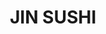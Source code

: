 ---
layout: place
title: JIN SUSHI
permalink: /pennsylvania/grove-city/jin-sushi.html
stateAbbr: PA
stateName: Pennsylvania
cityName: Grove City
seo:
  type: restaurant
  links: https://jinsushigc.com/
place_id: ChIJAQBExER1M4gRcwyJe6aNC7U
photos:
  - name: >-
      places/ChIJAQBExER1M4gRcwyJe6aNC7U/photos/AeeoHcJ1j1LWlheUSjzg1bUyI_Hg-GsXwpxFwCwaION8NvK3KpjO3EgXEeX6ZAj5SskXmdCfOEqoRbR6SEYARbkhN0LyhsfV6BOfxj0ita_LFJ-CEzP-fReqP_j-hhRaHxk7GeX0ZARvpDBGFyv8jgUtSg5CHze2gx5RCWQ2cC3X2KJX99c4ryQ5sYum6ywoT1Hyt7LBEGGUMO02Rn1pZFCx8mq0hD7u_BPOoPdbH0sOtxekwZy2idCycAqSdQCtR6aamYadNO-eSbWdwV-e7k77GyiBmky1I4IE2y1bYJ_HGJrrhkOhAlU-mTJWoRZ1Gbh5PREB2X5vn6jDwTb0eQXnAWCCG0zUUPtsYWYeWF3aA0-Ad0HFtGMfFHgqT9pr-qghh64SgjrtfgpKJCTu5ZSG2mD7OHbrpifpzs5ct7qhA4A
    widthPx: 4624
    heightPx: 2604
    authorAttributions:
      - displayName: Michael Hovis
        uri: https://maps.google.com/maps/contrib/103730634783730887466
        photoUri: >-
          https://lh3.googleusercontent.com/a/ACg8ocL-j6fsr3-ydTCmeK4IFWjTdoXm-8wgD079yszlS05iHwpmnNyZ=s100-p-k-no-mo
    flagContentUri: >-
      https://www.google.com/local/imagery/report/?cb_client=maps_api_places.places_api&image_key=!1e10!2sCIHM0ogKEICAgID6tI2tKg&hl=en-US
    googleMapsUri: >-
      https://www.google.com/maps/place//data=!3m4!1e2!3m2!1sCIHM0ogKEICAgID6tI2tKg!2e10!4m2!3m1!1s0x88337544c4440001:0xb50b8da67b890c73
  - name: >-
      places/ChIJAQBExER1M4gRcwyJe6aNC7U/photos/AeeoHcKmLt7u2XSUcr1aseVcVJomjxRiAsUStxuTtmIhzSpnzzZ30qGza5eYltmS3jWU2qmk5s7sETA7kV4rUBuznSDlRggaeU-cRu69GdqCOSvx4qRPRVZj9VLnPGXNuUO2ukaltZJ7mo7xr9KKsUtN1Md-z0urtrez_zkC0vKdBZ0zbRsC16GmqDRMt2LYzHysmb27y6D356gvW5lTj4c9E9fYW_6FA_gTvK3n6TcaMNYq_sg-fqXMi2KGGKkryB7hDKQa1bM14rmz2TL3DBu-uvNIp3aPc9yfk1vcHL6W_dIdaA
    widthPx: 3024
    heightPx: 4032
    authorAttributions:
      - displayName: Jin Sushi
        uri: https://maps.google.com/maps/contrib/114682599519918840893
        photoUri: >-
          https://lh3.googleusercontent.com/a/ACg8ocLmKGbCKg5Bhp452DvI-B8eGQoO2O8m9fuYspOrhUVfNigXyg=s100-p-k-no-mo
    flagContentUri: >-
      https://www.google.com/local/imagery/report/?cb_client=maps_api_places.places_api&image_key=!1e10!2sAF1QipMajWQ20M2lxS2rfImFJq8oAntf3PYauUnFKs5d&hl=en-US
    googleMapsUri: >-
      https://www.google.com/maps/place//data=!3m4!1e2!3m2!1sAF1QipMajWQ20M2lxS2rfImFJq8oAntf3PYauUnFKs5d!2e10!4m2!3m1!1s0x88337544c4440001:0xb50b8da67b890c73
  - name: >-
      places/ChIJAQBExER1M4gRcwyJe6aNC7U/photos/AeeoHcLKNIJFfGnjKujMIRUEv_TIjT8wcZQZzQVnxsrBWNW5sSYQ10oxsiB4QRC88U0q1gV1fayRIzClOUdAP3-MiIf6GAGEJNS_IQE2StM9M235cW5k3cqdBEIATgQ55JfEjYbgXWbOLdD2t7dnC4Lzq9x6OP6-ofQuiiPBpJCr7M1k75KpvqwPVIRPWNukIxaWtVoUaU2W40McAlDlC7mSO0ivtQz6N81DrYzKckO5gF7xkjN4gfe0zo53ndU4azEA_dBpR-3W-4YEbHL108rkfLm-rVj0vjlgAG0hywdPmhHv1JrDhgSZsYdLhfd7vRzwlfxz--HB1xsoMRZ5KtMbMS6vSFS-L_fN2I0DLC5syaTY2PWzWXh5bwmzwNKcbLihZaTqEfYkMl0t56biJ0zL4yeJjGVQqfPPL5jLyPqhAf8
    widthPx: 4800
    heightPx: 4028
    authorAttributions:
      - displayName: CC F
        uri: https://maps.google.com/maps/contrib/105694052145142384846
        photoUri: >-
          https://lh3.googleusercontent.com/a-/ALV-UjXi9tiINYow8HRtlD5MfEWTdJ-C7UNOHdARzgKsOCkl2tgO_V9d=s100-p-k-no-mo
    flagContentUri: >-
      https://www.google.com/local/imagery/report/?cb_client=maps_api_places.places_api&image_key=!1e10!2sCIHM0ogKEICAgICb4Z6tLw&hl=en-US
    googleMapsUri: >-
      https://www.google.com/maps/place//data=!3m4!1e2!3m2!1sCIHM0ogKEICAgICb4Z6tLw!2e10!4m2!3m1!1s0x88337544c4440001:0xb50b8da67b890c73
  - name: >-
      places/ChIJAQBExER1M4gRcwyJe6aNC7U/photos/AeeoHcL_9dvR7bcBM0HASQGOp2ALH7TEEFSaMHZrX8TRWjNrPo-WsBn2FMtj3iRiDFDtRN0uM_RLOy7LV8-r2v9tiAkhF2gcoHYidHtFO4FeCQv7ykvsrv89sZxPsET2fUpZ7lDOD1vcPOdGv2HUe_qBexp6JrY2Nkzn0G3MHcHOr06W7SVabgTrsSMQsIogEd79wUfVo6i_e_TJ3Z6KfUfLTDdNd-Q9tNmZlaLIwtudfcCQPMd4ypHR0kCILp20qsuLcyI3ZONjvVQxRkKFDiOOQt0-hLTX9a2z-M7VnlRhK1YCMKYKNO2C8FDkjX-BzjFi3aYaKbDwjM96rwV5iy0pWcXOtNBYUgXizz41DwKGnVjX506sxIHQ7cqhnqSdq5I-23l8Z5Y2CzEF2pSk7CCtIaKKeFLxe1qpnKKPyorvxTAfV355
    widthPx: 3000
    heightPx: 4000
    authorAttributions:
      - displayName: Shade Callender
        uri: https://maps.google.com/maps/contrib/106962716298856265085
        photoUri: >-
          https://lh3.googleusercontent.com/a-/ALV-UjXkBqmk3TeTW7xQ9UMwrESCgHH0xsrA5dGdzjbA0Xhy3rRvuKQ=s100-p-k-no-mo
    flagContentUri: >-
      https://www.google.com/local/imagery/report/?cb_client=maps_api_places.places_api&image_key=!1e10!2sCIHM0ogKEICAgIDr7arGxgE&hl=en-US
    googleMapsUri: >-
      https://www.google.com/maps/place//data=!3m4!1e2!3m2!1sCIHM0ogKEICAgIDr7arGxgE!2e10!4m2!3m1!1s0x88337544c4440001:0xb50b8da67b890c73
  - name: >-
      places/ChIJAQBExER1M4gRcwyJe6aNC7U/photos/AeeoHcKp6a4WGU6OVFYb3c0AZd9OqB8vsyaEOus_mO1dgbtg4phJKgVC5R07QVv1o2Sd5jZnhqLv5WTZrUF_bwPGxJuRzhRP6CGibkoMbCn86BsnnaZTBFsbAKyKW8b3CknrWKIHcvNQnyyKLNT-ZXlxZQ5zq-0E-pPy8jZbKMZb1SVzvBThpHQ0U-16Fkvjklx2EUoQHX1gcExS7xUJPw7oYkKfeowxL3RDJNymyUgpKJjkhi1NjqjYteZcZcsNjcsR0HOtJ8Y3-4ih3rG9lrxKguajst9cNchsfOHmOTbCnq2in4FcQ-FYopkzmKRw2MQitEYIlRquIsDnuua6oiuONAfkUi9Lnst1d0ZybmNoC8BcOJZSAX7aS8mgb56R8soSxE5fZwPwlc4CRAsim4WinDJNNlC9atZESTpgzpmP43Pj3Q
    widthPx: 3000
    heightPx: 4000
    authorAttributions:
      - displayName: Paige B.
        uri: https://maps.google.com/maps/contrib/113266924116750290749
        photoUri: >-
          https://lh3.googleusercontent.com/a-/ALV-UjX95Z2WbkjkfzrlArr-OmzdM6bd5kZILfdFlwEqazmmcbzDpDGyQg=s100-p-k-no-mo
    flagContentUri: >-
      https://www.google.com/local/imagery/report/?cb_client=maps_api_places.places_api&image_key=!1e10!2sCIHM0ogKEICAgMCIoJ_iGQ&hl=en-US
    googleMapsUri: >-
      https://www.google.com/maps/place//data=!3m4!1e2!3m2!1sCIHM0ogKEICAgMCIoJ_iGQ!2e10!4m2!3m1!1s0x88337544c4440001:0xb50b8da67b890c73
  - name: >-
      places/ChIJAQBExER1M4gRcwyJe6aNC7U/photos/AeeoHcJWOZeEPCL8nJ_SAAe1oFZfm4J2NAp8SeBT_MiiJzuUFctft3FlE1WDzggqjW4kOXiIe46waEtUmCMTZ_LKzB0puUUNuJiWbSFuJxDCsqmtpGYKKCBs9OQAbt5G-mv0acxDs9NNVemgBIbsHJf-v25dXIxMpuIePTMkeVFqdj7IpOU77lgt520huSP_IjnbYMamoDWymAYEMFDySho2XvbQNbhI_OS-ZN6wzJlUqEeJKW3BJaZdOa6-ehMgd8q97ZxztA2Bg5Nfor7YyJk1eL0nS69mqeg-6WruIQlQanx12oqJHx332bECVDfKvU68L6krR5MnViGB0HndU8YwCHNDH_Y2xpcnY6olZkR5NPSa9VTplURJ9hGFuQN_6dsGt9gIPe7zrPN-wBw_tksrKqLCzRuHN8Q4bxxSN6JSM9XE1Qxc
    widthPx: 3024
    heightPx: 4032
    authorAttributions:
      - displayName: L. Chu
        uri: https://maps.google.com/maps/contrib/109909892893337036359
        photoUri: >-
          https://lh3.googleusercontent.com/a-/ALV-UjW-sLt6G68DTHolawOwVfujHz6m2LY3U5nMfkHvF51BlQj_zmBO=s100-p-k-no-mo
    flagContentUri: >-
      https://www.google.com/local/imagery/report/?cb_client=maps_api_places.places_api&image_key=!1e10!2sCIHM0ogKEICAgID66orU-QE&hl=en-US
    googleMapsUri: >-
      https://www.google.com/maps/place//data=!3m4!1e2!3m2!1sCIHM0ogKEICAgID66orU-QE!2e10!4m2!3m1!1s0x88337544c4440001:0xb50b8da67b890c73
  - name: >-
      places/ChIJAQBExER1M4gRcwyJe6aNC7U/photos/AeeoHcISxMiCzaHbF8CwB5FYB50gdmCRkoBVAoGQRpjrAMYfdOFDniGn3aUD2Ndr3v9g9taKax872HCbex1W8oV4Uzmy6bFsWQ1yFrgF36ghkxhJPL8ciPVTqZnhET5LJDYYaNWue-DoFIenm4Z7aLiaqkaV_6NKMzMehN6VGmX_eYAUVX-ldBRVzjIOWq6hZjRLP_43cOrcU5l74gA3BvGXQEkkcHpLGOZxxUPL7j4_eGjYWP0oXoUZTSSfGCYT9hXa9HGlZy5HDtgmV1ExrojI38UOWrLrVNGP9TFVS8TZ_Lz-iB7qDO3-c5I3U7hbcEJocNSRWxgxkyHwDQEwoUUqKMq-TEfai1yZWTumiMJx1bqYKYHL_bJGeiDPwYcQyEg5rOxpuYUCYlLjILHrqRf-bIAyptQkp034JKMOmrZmpNX9O__1
    widthPx: 3220
    heightPx: 2264
    authorAttributions:
      - displayName: Jen Mostard
        uri: https://maps.google.com/maps/contrib/117345944495389666854
        photoUri: >-
          https://lh3.googleusercontent.com/a/ACg8ocKwobbssmvUzT-MsPM0RMJQbDTHK4WudK8TcsGPh65BWBx0WQ=s100-p-k-no-mo
    flagContentUri: >-
      https://www.google.com/local/imagery/report/?cb_client=maps_api_places.places_api&image_key=!1e10!2sCIHM0ogKEICAgIDHjt7_3AE&hl=en-US
    googleMapsUri: >-
      https://www.google.com/maps/place//data=!3m4!1e2!3m2!1sCIHM0ogKEICAgIDHjt7_3AE!2e10!4m2!3m1!1s0x88337544c4440001:0xb50b8da67b890c73
  - name: >-
      places/ChIJAQBExER1M4gRcwyJe6aNC7U/photos/AeeoHcL9iIArUciCnJiCBR5TZrpM8GdGsm9U1UmmCK0Udy8flw1q93AWxLX-8YI97wnvhy6UdLFvdJv6EB2cy3-7B__ayw8BmGxOjsR75HYqvws5cby4yPX0-Pf6ZaUowOmUsBoFRS3XthCGChFyC8fWlOCg2rIjgcrHH1zqnAjB6jYshXNm8Xk5DYCGG3TzDF8lA_HR1-YXiECf4Auo5PgDEmADS-AiFRXMKeEbUjl4_HOA8bU9jBW_0fIjAC6SsIIapx3bRdmepjCV5hTacejrx2VEcXFsK4FkysRvuIbwN_vi6cwf9yGttEeM8kaR9pGraaJeAG35EbW365QeyXicCLui8U7Z_Lb7UvkTGb7O3hVzpVGXHEHamzv5S5-WcFznxl-R5ynF1DmMyJoboHT37-l7PdpSz6MsA0aY430OVBk58A
    widthPx: 3072
    heightPx: 4080
    authorAttributions:
      - displayName: Mackenzie Zhelezovskiy
        uri: https://maps.google.com/maps/contrib/108243990600673857612
        photoUri: >-
          https://lh3.googleusercontent.com/a-/ALV-UjXJB2EJ9_i9JSMM08C4ZFXVy413mv5v1SyMCEmPOGwgiV2JuHkztg=s100-p-k-no-mo
    flagContentUri: >-
      https://www.google.com/local/imagery/report/?cb_client=maps_api_places.places_api&image_key=!1e10!2sCIHM0ogKEICAgIDTvZXLLQ&hl=en-US
    googleMapsUri: >-
      https://www.google.com/maps/place//data=!3m4!1e2!3m2!1sCIHM0ogKEICAgIDTvZXLLQ!2e10!4m2!3m1!1s0x88337544c4440001:0xb50b8da67b890c73
  - name: >-
      places/ChIJAQBExER1M4gRcwyJe6aNC7U/photos/AeeoHcK6gJvOL3F9C2C30VTrlx2BDyVb0SCgKpqIINBdrIill7ucMCbkuipF8RXbz1SZgOTDf1K6JOryxLXpCfMBZTGbHgxaGtI45rH_KF-JH44b14cYI_URsgSzm0VE_bORQFKNQDKD1J3jtQUdAI9VKYq9nRKPRIfM85QUWINnlEHxkGqkBRJ0-mcoyAzDdn0nRyuSFB_zGkPTn-y0dTBwCGyEzy7sINvRuukShv2Z7R7WMaROdGh0gF5fa7GFkhsQ9cOJoPCwhaoe8Jwg4AECE6t4pJ00eMwR72KeW-LvGVGy2KCHYnWM1xgDJMSpi6g8EwJTCYNO91fvnG6f5TqL_FfwUBV6RfCmElM63xgkPsS82ZdntB2R3C3cMoxEU0o6cPvc4HUfeogRZS7tdXTIxWE5mg9t0cjZ8hTRDFW3XCU
    widthPx: 4032
    heightPx: 3024
    authorAttributions:
      - displayName: Sharon Shellito
        uri: https://maps.google.com/maps/contrib/104683272324647993791
        photoUri: >-
          https://lh3.googleusercontent.com/a-/ALV-UjWE2lYWFolkC2ZTEuhkeqJ7FRQP344qataX13rmLXFlkgHToz3g=s100-p-k-no-mo
    flagContentUri: >-
      https://www.google.com/local/imagery/report/?cb_client=maps_api_places.places_api&image_key=!1e10!2sCIHM0ogKEICAgICzx7TpOg&hl=en-US
    googleMapsUri: >-
      https://www.google.com/maps/place//data=!3m4!1e2!3m2!1sCIHM0ogKEICAgICzx7TpOg!2e10!4m2!3m1!1s0x88337544c4440001:0xb50b8da67b890c73
  - name: >-
      places/ChIJAQBExER1M4gRcwyJe6aNC7U/photos/AeeoHcJC00bhp0ZZNvfbZ_AhNG4uQgjCDOV62pT0aB6VNE8_QoyAlUhxrsQUEbDATeA_C56ciAwln8t7Uax2ApQ4Bpu_OIqeQwhY4NM2n0ItScr2BGQ2IGE-EnPlp0c46Ph7iA8jqKcdNyvF7fLFC5WvuRXtVWAuLA7Hq854_jr-LX8dQhS8pQF5rS-dU1KzYxDzZapiXlliCP5aMHIzPOwl7tdBdaUttvpkv8vMH3La8QBq6GtG0ak3EISVvNqCMQxG6Y-4DR99XJaVdfkY9XlDWno3aF4abAHGMyBfWj1N4S1PcvedPJO1gJLBIPtTHO9b7wTG4SCHoPApDsG1FjygfY44RyNJWg6c6-r6s-BKnVNVDsZFnpOUpSDHPGaF7-9BEGztzkT0_kz48IZxjuWjHLX2jaxZB9AeYYtoxs27prFanOej
    widthPx: 3024
    heightPx: 4032
    authorAttributions:
      - displayName: David Greathouse
        uri: https://maps.google.com/maps/contrib/109761278142483633103
        photoUri: >-
          https://lh3.googleusercontent.com/a/ACg8ocIxNY2becOTMmnEPZ9PkP5FVKaKG73FbKHQNKy97gaZz7LjbA=s100-p-k-no-mo
    flagContentUri: >-
      https://www.google.com/local/imagery/report/?cb_client=maps_api_places.places_api&image_key=!1e10!2sCIHM0ogKEICAgIDZzI6m3QE&hl=en-US
    googleMapsUri: >-
      https://www.google.com/maps/place//data=!3m4!1e2!3m2!1sCIHM0ogKEICAgIDZzI6m3QE!2e10!4m2!3m1!1s0x88337544c4440001:0xb50b8da67b890c73
address: 138 S Broad St, Grove City, PA 16127, USA
street: 138 S Broad St
city: Grove City
state: PA
zip: '16127'
country: USA
neighborhood: null
latitude: '41.160328'
longitude: '-80.086249'
accessibility_options:
  wheelchairAccessibleParking: true
  wheelchairAccessibleEntrance: true
  wheelchairAccessibleRestroom: true
  wheelchairAccessibleSeating: true
business_status: OPERATIONAL
name: JIN SUSHI
google_maps_links:
  directionsUri: >-
    https://www.google.com/maps/dir//''/data=!4m7!4m6!1m1!4e2!1m2!1m1!1s0x88337544c4440001:0xb50b8da67b890c73!3e0
  placeUri: https://maps.google.com/?cid=13045676491785440371
  writeAReviewUri: >-
    https://www.google.com/maps/place//data=!4m3!3m2!1s0x88337544c4440001:0xb50b8da67b890c73!12e1
  reviewsUri: >-
    https://www.google.com/maps/place//data=!4m4!3m3!1s0x88337544c4440001:0xb50b8da67b890c73!9m1!1b1
  photosUri: >-
    https://www.google.com/maps/place//data=!4m3!3m2!1s0x88337544c4440001:0xb50b8da67b890c73!10e5
primary_type: Japanese Restaurant
opening_hours:
  regular: null
  current: null
secondary_opening_hours:
  regular:
    weekdayDescriptions: null
    type: null
  current:
    weekdayDescriptions: null
    type: null
phone: (724) 264-4858
price_level: PRICE_LEVEL_MODERATE
price_range: $10 &ndash; $20
rating: '4.7'
rating_count: 0
website: https://jinsushigc.com/
description: >-
  Discover JIN SUSHI in Grove City, PA$$$JIN SUSHI in Grove City, PA, stands out
  as a cozy spot for fresh Japanese cuisine, featuring an array of sushi and
  hibachi options that highlight quality ingredients and creative flavors. The
  restaurant offers moderate pricing with generous portions, making it an
  accessible choice for casual diners seeking satisfying meals. Its welcoming
  atmosphere is enhanced by thoughtful accessibility features, such as
  wheelchair-friendly entrances and seating, ensuring a comfortable visit for
  all. Additionally, the efficient service and variety of dishes cater to those
  exploring top-rated sushi experiences in the area, blending traditional tastes
  with local appeal for an enjoyable outing.
generative_summary: >-
  Discover JIN SUSHI in Grove City, PA$$$JIN SUSHI in Grove City, PA, stands out
  as a cozy spot for fresh Japanese cuisine, featuring an array of sushi and
  hibachi options that highlight quality ingredients and creative flavors. The
  restaurant offers moderate pricing with generous portions, making it an
  accessible choice for casual diners seeking satisfying meals. Its welcoming
  atmosphere is enhanced by thoughtful accessibility features, such as
  wheelchair-friendly entrances and seating, ensuring a comfortable visit for
  all. Additionally, the efficient service and variety of dishes cater to those
  exploring top-rated sushi experiences in the area, blending traditional tastes
  with local appeal for an enjoyable outing.
generative_disclosure: Summarized by AI using the Grok-3-Mini model.
reviews:
  - name: >-
      places/ChIJAQBExER1M4gRcwyJe6aNC7U/reviews/ChdDSUhNMG9nS0VJQ0FnTUNJb0pfaXFRRRAB
    relativePublishTimeDescription: 2 weeks ago
    rating: 4
    text:
      text: >-
        The food was served pretty quickly in this cute little sushi place in
        Grove City. Reasonable prices and good portion sizes. The servers were
        nice and efficient. I really enjoyed the sushi and the Hibachi was super
        yummy and flavorful with a good texture. I saw that they also had Sushi
        Pizza and next time I go I have to try it!
      languageCode: en
    originalText:
      text: >-
        The food was served pretty quickly in this cute little sushi place in
        Grove City. Reasonable prices and good portion sizes. The servers were
        nice and efficient. I really enjoyed the sushi and the Hibachi was super
        yummy and flavorful with a good texture. I saw that they also had Sushi
        Pizza and next time I go I have to try it!
      languageCode: en
    authorAttribution:
      displayName: Paige B.
      uri: https://www.google.com/maps/contrib/113266924116750290749/reviews
      photoUri: >-
        https://lh3.googleusercontent.com/a-/ALV-UjX95Z2WbkjkfzrlArr-OmzdM6bd5kZILfdFlwEqazmmcbzDpDGyQg=s128-c0x00000000-cc-rp-mo-ba5
    publishTime: '2025-03-29T13:42:26.216214Z'
    flagContentUri: >-
      https://www.google.com/local/review/rap/report?postId=ChdDSUhNMG9nS0VJQ0FnTUNJb0pfaXFRRRAB&d=17924085&t=1
    googleMapsUri: >-
      https://www.google.com/maps/reviews/data=!4m6!14m5!1m4!2m3!1sChdDSUhNMG9nS0VJQ0FnTUNJb0pfaXFRRRAB!2m1!1s0x88337544c4440001:0xb50b8da67b890c73
  - name: >-
      places/ChIJAQBExER1M4gRcwyJe6aNC7U/reviews/ChdDSUhNMG9nS0VJQ0FnSUROemFtTWd3RRAB
    relativePublishTimeDescription: a week ago
    rating: 5
    text:
      text: >-
        WOW! 100/10, this place was found by my husband and I on a whim, craving
        sushi and being in the area. We’ve been to many sushi places over the
        years in different cities/states and this for me by far is my favorite.
        The family who owns Jin sushi is so nice and welcoming, you feel at
        home. The food is top tier. Years ago the original fish market in down
        town Pittsburgh was the best but this was by far my favorite ever!!
        Don’t pass this gem up!
      languageCode: en
    originalText:
      text: >-
        WOW! 100/10, this place was found by my husband and I on a whim, craving
        sushi and being in the area. We’ve been to many sushi places over the
        years in different cities/states and this for me by far is my favorite.
        The family who owns Jin sushi is so nice and welcoming, you feel at
        home. The food is top tier. Years ago the original fish market in down
        town Pittsburgh was the best but this was by far my favorite ever!!
        Don’t pass this gem up!
      languageCode: en
    authorAttribution:
      displayName: Maria Verona
      uri: https://www.google.com/maps/contrib/105905009217279937903/reviews
      photoUri: >-
        https://lh3.googleusercontent.com/a/ACg8ocLSMsA9NxXFWV4qzR9oLIsxvaoaMPrwfRtQ41K4HixzDMv8Vw=s128-c0x00000000-cc-rp-mo
    publishTime: '2025-03-31T20:03:34.142155Z'
    flagContentUri: >-
      https://www.google.com/local/review/rap/report?postId=ChdDSUhNMG9nS0VJQ0FnSUROemFtTWd3RRAB&d=17924085&t=1
    googleMapsUri: >-
      https://www.google.com/maps/reviews/data=!4m6!14m5!1m4!2m3!1sChdDSUhNMG9nS0VJQ0FnSUROemFtTWd3RRAB!2m1!1s0x88337544c4440001:0xb50b8da67b890c73
  - name: >-
      places/ChIJAQBExER1M4gRcwyJe6aNC7U/reviews/ChdDSUhNMG9nS0VJQ0FnSUNiNFo2dGp3RRAB
    relativePublishTimeDescription: 8 months ago
    rating: 5
    text:
      text: >-
        Pleasant surprise during our short stay in the area and highly exceeded
        our expectation!! High quality sushi at reasonable prices. Staff are
        very friendly and welcoming. Will definitely come back hopefully soon!
      languageCode: en
    originalText:
      text: >-
        Pleasant surprise during our short stay in the area and highly exceeded
        our expectation!! High quality sushi at reasonable prices. Staff are
        very friendly and welcoming. Will definitely come back hopefully soon!
      languageCode: en
    authorAttribution:
      displayName: CC F
      uri: https://www.google.com/maps/contrib/105694052145142384846/reviews
      photoUri: >-
        https://lh3.googleusercontent.com/a-/ALV-UjXi9tiINYow8HRtlD5MfEWTdJ-C7UNOHdARzgKsOCkl2tgO_V9d=s128-c0x00000000-cc-rp-mo
    publishTime: '2024-07-28T02:31:43.610918Z'
    flagContentUri: >-
      https://www.google.com/local/review/rap/report?postId=ChdDSUhNMG9nS0VJQ0FnSUNiNFo2dGp3RRAB&d=17924085&t=1
    googleMapsUri: >-
      https://www.google.com/maps/reviews/data=!4m6!14m5!1m4!2m3!1sChdDSUhNMG9nS0VJQ0FnSUNiNFo2dGp3RRAB!2m1!1s0x88337544c4440001:0xb50b8da67b890c73
  - name: >-
      places/ChIJAQBExER1M4gRcwyJe6aNC7U/reviews/ChdDSUhNMG9nS0VJQ0FnSUNqM3JTRnp3RRAB
    relativePublishTimeDescription: 11 months ago
    rating: 5
    text:
      text: >-
        Jin has been a favorite of mine in Grove City for years! Great rolls,
        solid prices, and incredible seaweed salad. The fish is fresh and
        flavorful. Online ordering is easy and very efficient! The staff are
        wonderful and kind as a lovely bonus 😁. 10/10! Went there the other
        week for an eclipse viewing and it was the perfect lunch option -
        rainbow roll and eel avocado roll for the win!
      languageCode: en
    originalText:
      text: >-
        Jin has been a favorite of mine in Grove City for years! Great rolls,
        solid prices, and incredible seaweed salad. The fish is fresh and
        flavorful. Online ordering is easy and very efficient! The staff are
        wonderful and kind as a lovely bonus 😁. 10/10! Went there the other
        week for an eclipse viewing and it was the perfect lunch option -
        rainbow roll and eel avocado roll for the win!
      languageCode: en
    authorAttribution:
      displayName: Shelbi Henkle
      uri: https://www.google.com/maps/contrib/102863027232216896777/reviews
      photoUri: >-
        https://lh3.googleusercontent.com/a-/ALV-UjVY9yKSyJRVoavVu52LNz8g_o-_CkC4exbHjTO6QN-UavfIsfGR_Q=s128-c0x00000000-cc-rp-mo-ba4
    publishTime: '2024-04-22T02:47:23.300936Z'
    flagContentUri: >-
      https://www.google.com/local/review/rap/report?postId=ChdDSUhNMG9nS0VJQ0FnSUNqM3JTRnp3RRAB&d=17924085&t=1
    googleMapsUri: >-
      https://www.google.com/maps/reviews/data=!4m6!14m5!1m4!2m3!1sChdDSUhNMG9nS0VJQ0FnSUNqM3JTRnp3RRAB!2m1!1s0x88337544c4440001:0xb50b8da67b890c73
  - name: >-
      places/ChIJAQBExER1M4gRcwyJe6aNC7U/reviews/ChdDSUhNMG9nS0VJQ0FnSUN2X1pYQ3N3RRAB
    relativePublishTimeDescription: 4 months ago
    rating: 5
    text:
      text: >-
        We make the drive to get sushi here quite a bit and it never
        disappoints. Staff is always super friendly and the food is always
        fantastic. I haven't had a sushi roll I wasn't happy with and they have
        the best sweet potato roll in Pennsylvania! Love Jin Sushi!
      languageCode: en
    originalText:
      text: >-
        We make the drive to get sushi here quite a bit and it never
        disappoints. Staff is always super friendly and the food is always
        fantastic. I haven't had a sushi roll I wasn't happy with and they have
        the best sweet potato roll in Pennsylvania! Love Jin Sushi!
      languageCode: en
    authorAttribution:
      displayName: Christine S (Jive5Turkey)
      uri: https://www.google.com/maps/contrib/103479549158671493064/reviews
      photoUri: >-
        https://lh3.googleusercontent.com/a-/ALV-UjVo83CiRdzwv5eswxBdQC0I0uHAoaESIoVV3ag-J2vleAJ6awr_=s128-c0x00000000-cc-rp-mo-ba3
    publishTime: '2024-12-14T00:40:36.376613Z'
    flagContentUri: >-
      https://www.google.com/local/review/rap/report?postId=ChdDSUhNMG9nS0VJQ0FnSUN2X1pYQ3N3RRAB&d=17924085&t=1
    googleMapsUri: >-
      https://www.google.com/maps/reviews/data=!4m6!14m5!1m4!2m3!1sChdDSUhNMG9nS0VJQ0FnSUN2X1pYQ3N3RRAB!2m1!1s0x88337544c4440001:0xb50b8da67b890c73
review_summary: >-
  What Customers Are Saying$$$Folks hunting for great sushi near Grove City
  often praise this spot for its fresh and flavorful rolls that deliver on taste
  without breaking the bank. Many highlight the tasty hibachi and creative
  options like specialty rolls, noting they consistently leave diners satisfied
  with generous portions and solid value. The friendly staff and welcoming vibe
  add to the overall charm, making it a reliable go-to for groups or families
  looking for a relaxed meal. While opinions are generally positive, some
  mention it's a hidden gem worth the drive, encouraging repeat visits for
  anyone craving the best sushi experiences around.
review_disclosure: Summarized by AI using the Grok-3-Mini model.
parking_options:
  freeParkingLot: true
  freeStreetParking: true
  valetParking: false
payment_options:
  acceptsCreditCards: true
  acceptsDebitCards: true
  acceptsCashOnly: false
  acceptsNfc: true
allow_dogs: null
curbside_pickup: null
delivery: true
dine_in: true
good_for_children: true
good_for_groups: true
good_for_sports: false
live_music: false
menu_for_children: null
outdoor_seating: false
reservable: true
restroom: true
serves_beer: false
serves_breakfast: false
serves_brunch: false
serves_cocktails: false
serves_coffee: null
serves_dinner: true
serves_dessert: true
serves_lunch: true
serves_vegetarian_food: true
serves_wine: false
takeout: true
update_category: pro
places_description: null

---